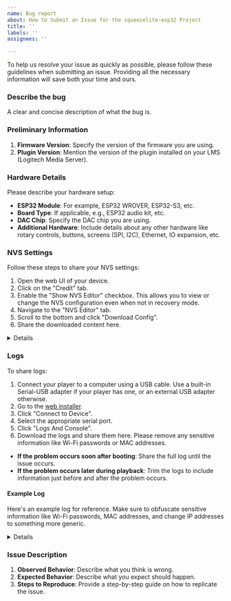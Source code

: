 ```yaml
---
name: Bug report
about: How to Submit an Issue for the squeezelite-esp32 Project
title: ''
labels: ''
assignees: ''

---
```


To help us resolve your issue as quickly as possible, please follow these guidelines when submitting an issue. Providing all the necessary information will save both your time and ours.

### Describe the bug
A clear and concise description of what the bug is.

### Preliminary Information

1. **Firmware Version**: Specify the version of the firmware you are using.
2. **Plugin Version**: Mention the version of the plugin installed on your LMS (Logitech Media Server).

### Hardware Details

Please describe your hardware setup:

- **ESP32 Module**: For example, ESP32 WROVER, ESP32-S3, etc.
- **Board Type**: If applicable, e.g., ESP32 audio kit, etc.
- **DAC Chip**: Specify the DAC chip you are using.
- **Additional Hardware**: Include details about any other hardware like rotary controls, buttons, screens (SPI, I2C), Ethernet, IO expansion, etc.

### NVS Settings

Follow these steps to share your NVS settings:

1. Open the web UI of your device.
2. Click on the "Credit" tab.
3. Enable the "Show NVS Editor" checkbox. This allows you to view or change the NVS configuration even when not in recovery mode.
4. Navigate to the "NVS Editor" tab.
5. Scroll to the bottom and click "Download Config".
6. Share the downloaded content here.

<details>
<pre><code>
  Your log content here
</code></pre>
</details>


### Logs

To share logs:

1. Connect your player to a computer using a USB cable. Use a built-in Serial-USB adapter if your player has one, or an external USB adapter otherwise.
2. Go to the [web installer](https://sle118.github.io/squeezelite-esp32-installer/).
3. Click "Connect to Device".
4. Select the appropriate serial port.
5. Click "Logs And Console".
6. Download the logs and share them here. Please remove any sensitive information like Wi-Fi passwords or MAC addresses.
- **If the problem occurs soon after booting**: Share the full log until the issue occurs.
- **If the problem occurs later during playback**: Trim the logs to include information just before and after the problem occurs.

#### Example Log

Here's an example log for reference. Make sure to obfuscate sensitive information like Wi-Fi passwords, MAC addresses, and change IP addresses to something more generic.

<details>
<pre><code>
=== START OF LOG ===
Example of log from the console 
rst:0x1 (POWERON_RESET),boot:0x17 (SPI_FAST_FLASH_BOOT)
configsip: 0, SPIWP:0xee
clk_drv:0x00,q_drv:0x00,d_drv:0x00,cs0_drv:0x00,hd_drv:0x00,wp_drv:0x00
mode:DIO, clock div:1
...
I (1041) cpu_start: Application information:
I (1044) cpu_start: Project name:     Squeezelite-ESP32
I (1050) cpu_start: App version:      I2S-4MFlash-1336
I (1055) cpu_start: Compile time:     Aug 12 2023 01:20:18
I (1062) cpu_start: ELF file SHA256:  34241d6e99fd1d6b...
I (1068) cpu_start: ESP-IDF:          v4.3.5-dirty
...
I (1133) heap_init: At 40094A8C len 0000B574 (45 KiB): IRAM
I (1139) spiram: Adding pool of 4066K of external SPI memory to heap allocator
=== END OF LOG ===   
</code></pre>
</details>

### Issue Description

1. **Observed Behavior**: Describe what you think is wrong.
2. **Expected Behavior**: Describe what you expect should happen.
3. **Steps to Reproduce**: Provide a step-by-step guide on how to replicate the issue.
